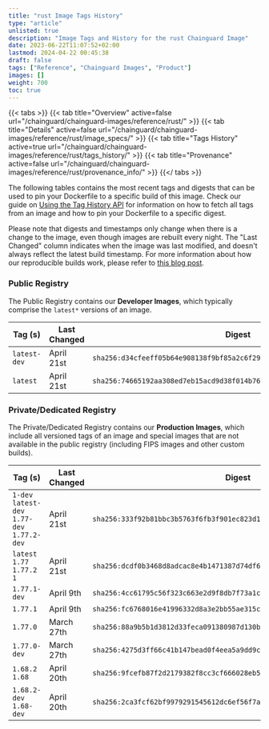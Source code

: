 ```yaml
---
title: "rust Image Tags History"
type: "article"
unlisted: true
description: "Image Tags and History for the rust Chainguard Image"
date: 2023-06-22T11:07:52+02:00
lastmod: 2024-04-22 00:45:38
draft: false
tags: ["Reference", "Chainguard Images", "Product"]
images: []
weight: 700
toc: true
---
```


{{< tabs >}}
{{< tab title="Overview" active=false url="/chainguard/chainguard-images/reference/rust/" >}}
{{< tab title="Details" active=false url="/chainguard/chainguard-images/reference/rust/image_specs/" >}}
{{< tab title="Tags History" active=true url="/chainguard/chainguard-images/reference/rust/tags_history/" >}}
{{< tab title="Provenance" active=false url="/chainguard/chainguard-images/reference/rust/provenance_info/" >}}
{{</ tabs >}}

The following tables contains the most recent tags and digests that can be used to pin your Dockerfile to a specific build of this image. Check our guide on [Using the Tag History API](/chainguard/chainguard-images/using-the-tag-history-api/) for information on how to fetch all tags from an image and how to pin your Dockerfile to a specific digest.

Please note that digests and timestamps only change when there is a change to the image, even though images are rebuilt every night. The "Last Changed" column indicates when the image was last modified, and doesn't always reflect the latest build timestamp. For more information about how our reproducible builds work, please refer to [this blog post](https://www.chainguard.dev/unchained/reproducing-chainguards-reproducible-image-builds).

### Public Registry
The Public Registry contains our **Developer Images**, which typically comprise the `latest*` versions of an image.

| Tag (s)       | Last Changed | Digest                                                                    |
|---------------|--------------|---------------------------------------------------------------------------|
|  `latest-dev` | April 21st   | `sha256:d34cfeeff05b64e908138f9bf85a2c6f2926817057524f7a91e9073997f89eef` |
|  `latest`     | April 21st   | `sha256:74665192aa308ed7eb15acd9d38f014b76622ff85d46c96291f8fccbd075a3f9` |


### Private/Dedicated Registry
The Private/Dedicated Registry contains our **Production Images**, which include all versioned tags of an image and special images that are not available in the public registry (including FIPS images and other custom builds).

| Tag (s)                                       | Last Changed | Digest                                                                    |
|-----------------------------------------------|--------------|---------------------------------------------------------------------------|
|  `1-dev` `latest-dev` `1.77-dev` `1.77.2-dev` | April 21st   | `sha256:333f92b81bbc3b5763f6fb3f901ec823d15611724840c78128bca2f9fac62552` |
|  `latest` `1.77` `1.77.2` `1`                 | April 21st   | `sha256:dcdf0b3468d8adcac8e4b1471387d74df6df7fd1656627b9d8703fcd89b1e752` |
|  `1.77.1-dev`                                 | April 9th    | `sha256:4cc61795c56f323c663e2d9f8db7f73a1c986c45effed6745ac90da5c8db1d1c` |
|  `1.77.1`                                     | April 9th    | `sha256:fc6768016e41996332d8a3e2bb55ae315c9eeff113b860bc4035e48188e8fd00` |
|  `1.77.0`                                     | March 27th   | `sha256:88a9b5b1d3812d33feca091380987d130b7e722648b618f6492b00b252e7a3aa` |
|  `1.77.0-dev`                                 | March 27th   | `sha256:4275d3ff66c41b147bead0f4eea5a9dd9c61596348eb8c5758540150ddb9a466` |
|  `1.68.2` `1.68`                              | April 20th   | `sha256:9fcefb87f2d2179382f8cc3cf666028eb5dfd593b02d300e3b13c3eb928eeda8` |
|  `1.68.2-dev` `1.68-dev`                      | April 20th   | `sha256:2ca3fcf62bf9979291545612dc6ef56f7aeea601acc1f07274bd51a3a32ec77f` |

